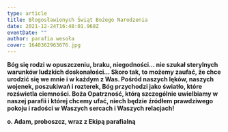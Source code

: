 ```yaml
---
type: article
title: Błogosławionych Świąt Bożego Narodzenia
date: 2021-12-24T16:48:01.968Z
eventDate: ""
author: parafia wesoła
cover: 1640362963676.jpg
---
```

<!--StartFragment-->

**Bóg się rodzi w opuszczeniu, braku, niegodności… nie szukał sterylnych warunków ludzkich doskonałości… Skoro tak, to możemy zaufać, że chce urodzić się we mnie i w każdym z Was. Pośród naszych lęków, naszych wojenek, poszukiwań i rozterek, Bóg przychodzi jako światło, które rozświetla ciemności. Boża Opatrzność, którą szczególnie uwielbiamy w naszej parafii i której chcemy ufać, niech będzie źródłem prawdziwego pokoju i radości w Waszych sercach i Waszych relacjach!**

**o. Adam, proboszcz, wraz z Ekipą parafialną**

<!--EndFragment-->